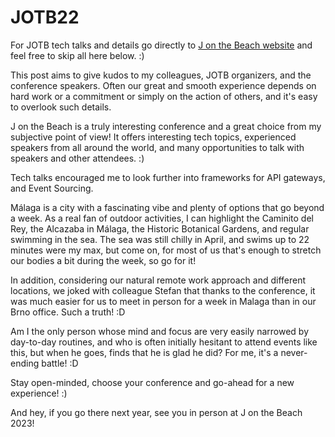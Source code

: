 # JOTB22

For JOTB tech talks and details go directly to [J on the Beach website](https://www.jonthebeach.com/) and feel free to skip all here below. :)

This post aims to give kudos to my colleagues, JOTB organizers, and the conference speakers. Often our great and smooth experience depends on hard work or a commitment or simply on the action of others, and it's easy to overlook such details.

J on the Beach is a truly interesting conference and a great choice from my subjective point of view! It offers interesting tech topics, experienced speakers from all around the world, and many opportunities to talk with speakers and other attendees. :)

Tech talks encouraged me to look further into frameworks for API gateways, and Event Sourcing.

Málaga is a city with a fascinating vibe and plenty of options that go beyond a week.
As a real fan of outdoor activities, I can highlight the Caminito del Rey, the Alcazaba in Málaga, the Historic Botanical Gardens, and regular swimming in the sea. The sea was still chilly in April, and swims up to 22 minutes were my max, but come on, for most of us that's enough to stretch our bodies a bit during the week, so go for it!

In addition, considering our natural remote work approach and different locations, we joked with colleague Stefan that thanks to the conference, it was much easier for us to meet in person for a week in Malaga than in our Brno office. Such a truth! :D

Am I the only person whose mind and focus are very easily narrowed by day-to-day routines, and who is often initially hesitant to attend events like this, but when he goes, finds that he is glad he did? For me, it's a never-ending battle! :D

Stay open-minded, choose your conference and go-ahead for a new experience! :)

And hey, if you go there next year, see you in person at J on the Beach 2023!